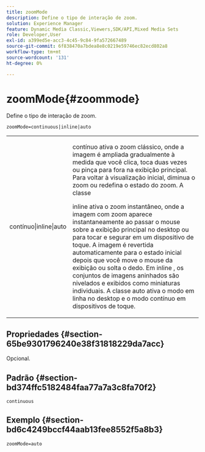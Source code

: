 ```yaml
---
title: zoomMode
description: Define o tipo de interação de zoom.
solution: Experience Manager
feature: Dynamic Media Classic,Viewers,SDK/API,Mixed Media Sets
role: Developer,User
exl-id: a399ed5e-acc3-4c45-9c84-9fa572667489
source-git-commit: 6f838470a7bdea8e8c0219e59746ec82ecd802a8
workflow-type: tm+mt
source-wordcount: '131'
ht-degree: 0%

---
```


# zoomMode{#zoommode}

Define o tipo de interação de zoom.

`zoomMode=continuous|inline|auto`

<table id="table_E314540D347D47699C04EB80D20C0721"> 
 <tbody> 
  <tr> 
   <td colname="col1"> <p> <span class="codeph"> contínuo|inline|auto </span> </p> </td> 
   <td colname="col2"> <p> <span class="codeph"> contínuo </span> ativa o zoom clássico, onde a imagem é ampliada gradualmente à medida que você clica, toca duas vezes ou pinça para fora na exibição principal. Para voltar à visualização inicial, diminua o zoom ou redefina o estado do zoom. A classe </p> <p> <span class="codeph"> inline </span> ativa o zoom instantâneo, onde a imagem com zoom aparece instantaneamente ao passar o mouse sobre a exibição principal no desktop ou para tocar e segurar em um dispositivo de toque. A imagem é revertida automaticamente para o estado inicial depois que você move o mouse da exibição ou solta o dedo. Em <span class="codeph"> inline </span> , os conjuntos de imagens aninhados são nivelados e exibidos como miniaturas individuais. A classe <span class="codeph"> auto </span> ativa o modo em linha no desktop e o modo contínuo em dispositivos de toque. </p> </td> 
  </tr> 
 </tbody> 
</table>

## Propriedades {#section-65be9301796240e38f31818229da7acc}

Opcional.

## Padrão {#section-bd374ffc5182484faa77a7a3c8fa70f2}

`continuous`

## Exemplo {#section-bd6c4249bccf44aab13fee8552f5a8b3}

`zoomMode=auto`

